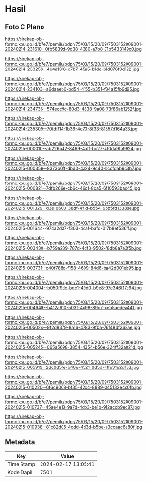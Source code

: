 # Hasil

## Foto C Plano

https://sirekap-obj-formc.kpu.go.id/b7e7/pemilu/pdpr/75/03/15/20/09/7503152009001-20240214-231610--0fb5839d-9d38-4380-a7b8-71b5433149c0.jpg

https://sirekap-obj-formc.kpu.go.id/b7e7/pemilu/pdpr/75/03/15/20/09/7503152009001-20240214-233258--4e4a1316-c7b7-45a5-b1de-b1d076f9d122.jpg

https://sirekap-obj-formc.kpu.go.id/b7e7/pemilu/pdpr/75/03/15/20/09/7503152009001-20240214-234103--a6daaeb0-bd54-4155-b351-f84a15fb9d95.jpg

https://sirekap-obj-formc.kpu.go.id/b7e7/pemilu/pdpr/75/03/15/20/09/7503152009001-20240214-234736--574ecc9c-80d3-4838-9a08-73f86ab1252f.jpg

https://sirekap-obj-formc.kpu.go.id/b7e7/pemilu/pdpr/75/03/15/20/09/7503152009001-20240214-235309--70fdff14-1b36-4e70-8f33-81857d164a33.jpg

https://sirekap-obj-formc.kpu.go.id/b7e7/pemilu/pdpr/75/03/15/20/09/7503152009001-20240215-000010--ab226b42-8469-4bff-bc27-4f0da9fa9924.jpg

https://sirekap-obj-formc.kpu.go.id/b7e7/pemilu/pdpr/75/03/15/20/09/7503152009001-20240215-000356--8373b0ff-dbd0-4a24-9c40-bccfdab9c3b7.jpg

https://sirekap-obj-formc.kpu.go.id/b7e7/pemilu/pdpr/75/03/15/20/09/7503152009001-20240215-000821--7dfb266e-cb6c-46c1-8ca5-6f10593bad45.jpg

https://sirekap-obj-formc.kpu.go.id/b7e7/pemilu/pdpr/75/03/15/20/09/7503152009001-20240215-001329--d3e16600-38df-4f1d-b554-9bb5fd13388e.jpg

https://sirekap-obj-formc.kpu.go.id/b7e7/pemilu/pdpr/75/03/15/20/09/7503152009001-20240215-001644--974a2d37-f303-4caf-bafd-017b8ef536ff.jpg

https://sirekap-obj-formc.kpu.go.id/b7e7/pemilu/pdpr/75/03/15/20/09/7503152009001-20240215-003430--b759a289-787d-4df3-9502-f8db8a7a3f5b.jpg

https://sirekap-obj-formc.kpu.go.id/b7e7/pemilu/pdpr/75/03/15/20/09/7503152009001-20240215-003731--c40f788c-f158-4609-84d6-ba42d001eb95.jpg

https://sirekap-obj-formc.kpu.go.id/b7e7/pemilu/pdpr/75/03/15/20/09/7503152009001-20240215-004004--b050f9dc-bdc1-49d0-b9e8-97c346f17c94.jpg

https://sirekap-obj-formc.kpu.go.id/b7e7/pemilu/pdpr/75/03/15/20/09/7503152009001-20240215-004649--b412a910-503f-4d98-89c7-ceb5aedea441.jpg

https://sirekap-obj-formc.kpu.go.id/b7e7/pemilu/pdpr/75/03/15/20/09/7503152009001-20240215-005024--9f2d8379-8a16-4783-9f0a-76f484f368ae.jpg

https://sirekap-obj-formc.kpu.go.id/b7e7/pemilu/pdpr/75/03/15/20/09/7503152009001-20240215-005245--065a5698-3854-4354-b56e-324ff32a021d.jpg

https://sirekap-obj-formc.kpu.go.id/b7e7/pemilu/pdpr/75/03/15/20/09/7503152009001-20240215-005919--2dc9d51e-b48e-4521-9d5d-4ffe31e2d15d.jpg

https://sirekap-obj-formc.kpu.go.id/b7e7/pemilu/pdpr/75/03/15/20/09/7503152009001-20240215-010220--6f6c9068-bf35-42c4-8889-345132e4c0fb.jpg

https://sirekap-obj-formc.kpu.go.id/b7e7/pemilu/pdpr/75/03/15/20/09/7503152009001-20240215-010737--45ae4e13-9a7d-4db3-be1b-912accb9ed87.jpg

https://sirekap-obj-formc.kpu.go.id/b7e7/pemilu/pdpr/75/03/15/20/09/7503152009001-20240215-010938--81c82d05-4cdd-4d3d-b5be-a3ccaac6e80f.jpg


## Metadata

| Key        | Value               |
| ---------- | ------------------- |
| Time Stamp | 2024-02-17 13:05:41 |
| Kode Dapil | 7501                |



